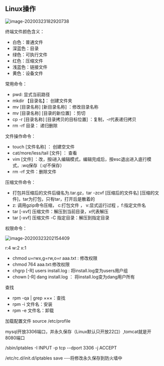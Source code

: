 ## Linux操作

![image-20200323182920738](C:\Users\dht24\AppData\Roaming\Typora\typora-user-images\image-20200323182920738.png)

终端文件颜色含义：

- 白色：普通文件
- 深蓝色：目录
- 绿色：可执行文件
- 红色：压缩文件
- 浅蓝色：链接文件
- 黄色：设备文件

常用命令：

- pwd:  显式当前路径
- mkdir 【目录名】： 创建文件夹
- mv [目录名称] [新目录名称] ：修改目录名称
- mv [目录名称] [目录的新位置] ：剪切
- cp -r [目录名称] [目录拷贝的目标位置] ：复制，-r代表递归拷贝
- rm -rf 目录： 递归删除

文件操作命令：

- touch [文件名称] ： 创建空文件
- cat/more/less/tail  [文件] ： 查看
- vim [文件] ：改，按i进入编辑模式，编辑完成后，按esc退出进入底行模式，:wq保存（:q!不保存）
- rm -rf 文件：删除文件

压缩文件命令：

- 打包并压缩后的文件后缀名为.tar.gz，tar -zcvf  [压缩后的文件名] [压缩的文件]，tar为打包，只有tar，打开后是散着的
- z: 调用gzip命令压缩， c:打包文件 ， v:显式运行过程 ，f:指定文件名
- tar [-xvf] 压缩文件：解压到当前目录，x代表解压
- tar [-xvf] 压缩文件 -C 指定目录：解压到指定目录

权限命令：

![image-20200323202154409](C:\Users\dht24\AppData\Roaming\Typora\typora-user-images\image-20200323202154409.png)

r:4  w:2  x:1

- chmod u=rwx,g=rw,o=r aaa.txt  :   修改权限
- chmod 764 aaa.txt:修改权限
- chgrp [-R] users install.log : 将install.log变为users用户组
- chown [-R] dang install.log ： 将install.log变为dang用户所有



查找

- rpm -qa | grep ×××：查找
- rpm -i 文件名：安装
- rpm -e 文件名：卸载



加载配置文件 source /etc/profile



mysql开放3306端口，并永久保存（Linux默认只开放22口）,tomcat就是开8080端口

/sbin/iptables -I INPUT -p tcp --dport 3306 -j ACCEPT

/etc/rc.d/init.d/iptables save ---将修改永久保存到防火墙中